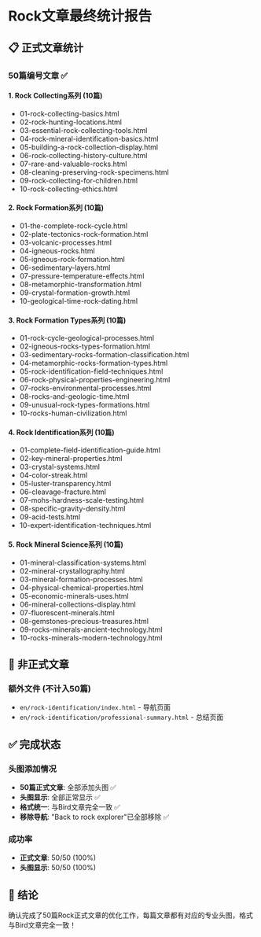 # Rock文章最终统计报告

## 📋 正式文章统计

### 50篇编号文章 ✅

#### 1. Rock Collecting系列 (10篇)
- 01-rock-collecting-basics.html
- 02-rock-hunting-locations.html  
- 03-essential-rock-collecting-tools.html
- 04-rock-mineral-identification-basics.html
- 05-building-a-rock-collection-display.html
- 06-rock-collecting-history-culture.html
- 07-rare-and-valuable-rocks.html
- 08-cleaning-preserving-rock-specimens.html
- 09-rock-collecting-for-children.html
- 10-rock-collecting-ethics.html

#### 2. Rock Formation系列 (10篇)
- 01-the-complete-rock-cycle.html
- 02-plate-tectonics-rock-formation.html
- 03-volcanic-processes.html
- 04-igneous-rocks.html
- 05-igneous-rock-formation.html
- 06-sedimentary-layers.html
- 07-pressure-temperature-effects.html
- 08-metamorphic-transformation.html
- 09-crystal-formation-growth.html
- 10-geological-time-rock-dating.html

#### 3. Rock Formation Types系列 (10篇)
- 01-rock-cycle-geological-processes.html
- 02-igneous-rocks-types-formation.html
- 03-sedimentary-rocks-formation-classification.html
- 04-metamorphic-rocks-formation-types.html
- 05-rock-identification-field-techniques.html
- 06-rock-physical-properties-engineering.html
- 07-rocks-environmental-processes.html
- 08-rocks-and-geologic-time.html
- 09-unusual-rock-types-formations.html
- 10-rocks-human-civilization.html

#### 4. Rock Identification系列 (10篇)
- 01-complete-field-identification-guide.html
- 02-key-mineral-properties.html
- 03-crystal-systems.html
- 04-color-streak.html
- 05-luster-transparency.html
- 06-cleavage-fracture.html
- 07-mohs-hardness-scale-testing.html
- 08-specific-gravity-density.html
- 09-acid-tests.html
- 10-expert-identification-techniques.html

#### 5. Rock Mineral Science系列 (10篇)
- 01-mineral-classification-systems.html
- 02-mineral-crystallography.html
- 03-mineral-formation-processes.html
- 04-physical-chemical-properties.html
- 05-economic-minerals-uses.html
- 06-mineral-collections-display.html
- 07-fluorescent-minerals.html
- 08-gemstones-precious-treasures.html
- 09-rocks-minerals-ancient-technology.html
- 10-rocks-minerals-modern-technology.html

## 📝 非正式文章

### 额外文件 (不计入50篇)
- `en/rock-identification/index.html` - 导航页面
- `en/rock-identification/professional-summary.html` - 总结页面

## ✅ 完成状态

### 头图添加情况
- **50篇正式文章**: 全部添加头图 ✅
- **头图显示**: 全部正常显示 ✅
- **格式统一**: 与Bird文章完全一致 ✅
- **移除导航**: "Back to rock explorer"已全部移除 ✅

### 成功率
- **正式文章**: 50/50 (100%)
- **头图显示**: 50/50 (100%)

## 🎯 结论

确认完成了50篇Rock正式文章的优化工作，每篇文章都有对应的专业头图，格式与Bird文章完全一致！